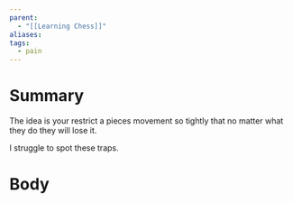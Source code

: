```yaml
---
parent:
  - "[[Learning Chess]]"
aliases: 
tags:
  - pain
---
```

# Summary 
The idea is your restrict a pieces movement so tightly that no matter what they do they will lose it. 

I struggle to spot these traps.
# Body

